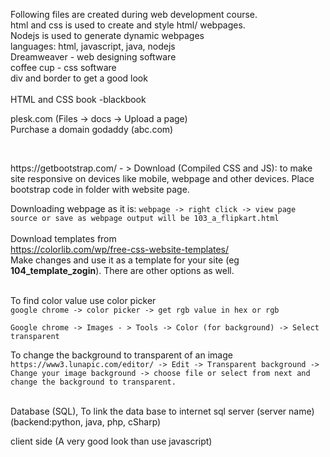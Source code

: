 Following files are created during web development course. <br/>
html and css is used to create and style html/ webpages. <br/>
Nodejs is used to generate dynamic webpages <br/>
languages: html, javascript, java, nodejs <br/>
Dreamweaver - web designing software  <br/>
coffee cup - css software  <br/>
div and border to get a good look  <br/>\
HTML and CSS book -blackbook

plesk.com  (Files -> docs -> Upload a page) <br/>
Purchase a domain godaddy (abc.com)  <br/>

<br/>
<p>https://getbootstrap.com/ - > Download (Compiled CSS and JS): to make site responsive on devices like mobile, webpage and other devices. Place bootstrap code in folder with website page.</p>

Downloading webpage as it is: 
`webpage -> right click -> view page source or save as webpage output will be 103_a_flipkart.html`
<br/>
<br/>
Download templates from<br/>
https://colorlib.com/wp/free-css-website-templates/<br/>
Make changes and use it as a template for your site (eg **104_template_zogin**). There are other options as well.<br/> <br/>

To find color value use color picker<br/>
`google chrome -> color picker -> get rgb value in hex or rgb` <br/>

`Google chrome -> Images - > Tools -> Color (for background) -> Select transparent` <br/>

To change the background to transparent of an image 
`https://www3.lunapic.com/editor/ -> Edit -> Transparent background -> Change your image background -> choose file or select from next and change the background to transparent.`

<br/>
Database (SQL), To link the data base to internet sql server (server name) <br/>
(backend:python, java, php, cSharp) <br/>

client side (A very good look than use javascript)
